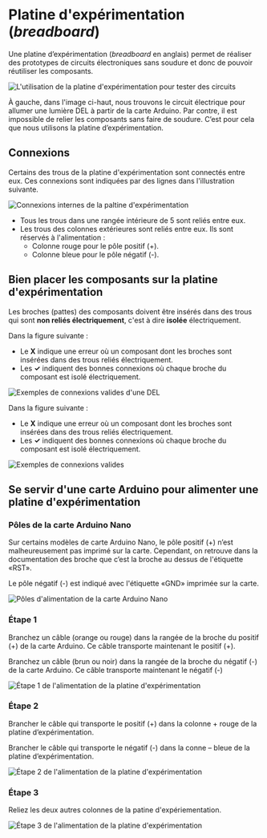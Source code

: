 # Platine d'expérimentation (*breadboard*)

Une platine d’expérimentation (*breadboard* en anglais) permet de réaliser des prototypes de circuits électroniques sans soudure et donc de pouvoir réutiliser les composants.

![L'utilisation de la platine d'expérimentation pour tester des circuits](platine_experimentation/allumer_del_arduino_sans_platine.svg)


À gauche, dans l'image ci-haut, nous trouvons le circuit électrique pour allumer une lumière DEL à partir de la carte Arduino. Par contre, il est impossible de relier les composants sans faire de soudure. C’est pour cela que nous utilisons la platine d’expérimentation. 

## Connexions

Certains des trous de la platine d'expérimentation sont connectés entre eux. Ces connexions sont indiquées par des lignes dans l'illustration suivante.

![Connexions internes de la paltine d'expérimentation](platine_experimentation/platine_experimentation_connexions_internes.svg)

* Tous les trous dans une rangée intérieure de 5 sont reliés entre eux. 
* Les trous des colonnes extérieures sont reliés entre eux. Ils sont réservés à l'alimentation :
	* Colonne rouge pour le pôle positif (+).
	* Colonne bleue pour le pôle négatif (-).

## Bien placer les composants sur la platine d'expérimentation

Les broches (pattes) des composants doivent être insérés dans des trous qui sont **non reliés électriquement**, c'est à dire **isolée** électriquement. 

Dans la figure suivante :
* Le **X** indique une erreur où un composant dont les broches sont insérées dans des trous reliés électriquement.
* Les **✓** indiquent des bonnes connexions où chaque broche du composant est isolé électriquement. 

![Exemples de connexions valides d'une DEL](platine_experimentation/platine_experimentation_connexions_valides_del.svg)

Dans la figure suivante :
* Le **X** indique une erreur où un composant dont les broches sont insérées dans des trous reliés électriquement.
* Les **✓** indiquent des bonnes connexions où chaque broche du composant est isolé électriquement. 

![Exemples de connexions valides](platine_experimentation/platine_experimentation_connexions_valides_exemples.svg)


## Se servir d'une carte Arduino pour alimenter une platine d'expérimentation

### Pôles de la carte Arduino Nano

Sur certains modèles de carte Arduino Nano, le pôle positif (+) n’est malheureusement pas imprimé sur la carte. Cependant, on retrouve dans la documentation des broche que c’est la broche au dessus de l'étiquette «RST». 

Le pôle négatif (-) est indiqué avec l'étiquette «GND» imprimée sur la carte. 

![Pôles d'alimentation de la carte Arduino Nano](platine_experimentation/arduino_nano_poles_alimentation.svg)

### Étape 1

Branchez un câble (orange ou rouge) dans la rangée de la broche du positif (+) de la carte Arduino. Ce câble transporte maintenant le positif (+).

Branchez un câble (brun ou noir) dans la rangée de la broche du négatif (-) de la carte Arduino. Ce câble transporte maintenant le négatif (-)

![Étape 1 de l'alimentation de la platine d'expérimentation](platine_experimentation/alimentation_platine_experimentation_1.svg)


### Étape 2

Brancher le câble qui transporte le positif (+) dans la colonne + rouge de la platine d’expérimentation.

Brancher le câble qui transporte le négatif (-) dans la conne – bleue de la platine d’expérimentation.

![Étape 2 de l'alimentation de la platine d'expérimentation](platine_experimentation/alimentation_platine_experimentation_2.svg)

### Étape 3

Reliez les deux autres colonnes de la patine d'expériementation.

![Étape 3 de l'alimentation de la platine d'expérimentation](platine_experimentation/alimentation_platine_experimentation_3.svg)